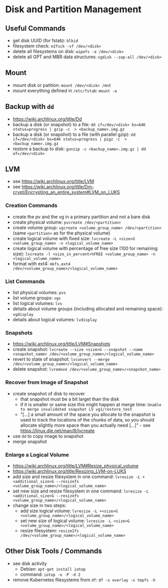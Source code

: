 # Disk and Partition Management

## Useful Commands

- get disk UUID (for fstab): `blkid`
- filesystem check: `e2fsck -vf /dev/<disk>`
- delete all filesystems on disk: `wipefs -a /dev/<disk>`
- delete all GPT and MBR data structures: `sgdisk --zap-all /dev/<disk>`

## Mount

- mount disk or patition: `mount /dev/<disk> /mnt`
- mount everything defined in `/etc/fstab`: `mount -a`

## Backup with `dd`

- https://wiki.archlinux.org/title/Dd
- backup a disk (or snapshot) to a file: `dd if=/dev/<disk> bs=64K status=progress | gzip -c  > <backup_name>.img.gz`
- backup a disk (or snapshot) to a file (with parallel gzip): `dd if=/dev/<disk> bs=64K status=progress | pigz -c  > <backup_name>.img.gz`
- restore a backup to disk: `gunzip -c <backup_name>.img.gz | dd of=/dev/<disk>`

## LVM

- see <https://wiki.archlinux.org/title/LVM>
- see <https://wiki.archlinux.org/title/Dm-crypt/Encrypting_an_entire_system#LVM_on_LUKS>

### Creation Commands

- create the pv and the vg in a primary partition and not a bare disk
- create physical volume: `pvcreate /dev/<partition>`
- create volume group: `vgcreate <volume_group_name> /dev/<partition>` (same `<partition>` as for the physical volume)
- create logical volume with fixed size: `lvcreate -L <size>G <volume_group_name> -n <logical_volume_name>`
- create logical volume with percentage of free size (100 for remaining size): `lvcreate -l <size_in_percent>%FREE <volume_group_name> -n <logical_volume_name>`
- format with ext4: `mkfs.ext4 /dev/<volume_group_name>/<logical_volume_name>`

### List Commands

- list physical volumes: `pvs`
- list volume groups: `vgs`
- list logical volumes: `lvs`
- details about volume groups (including allocated and remaining space): `vgdisplay`
- details about logical volumes: `lvdisplay`

### Snapshots

- https://wiki.archlinux.org/title/LVM#Snapshots
- create snapshot: `lvcreate --size <size>G --snapshot --name <snapshot_name> /dev/<volume_group_name>/<logical_volume_name>`
- revert to state of snapshot: `lvconvert --merge /dev/<volume_group_name>/<logical_volume_name>`
- delete snapshot: `lvremove /dev/<volume_group_name>/<snapshot_name>`

### Recover from Image of Snapshot

- create snapshot of disk to recover
  - that snapshot must be a bit larget than the disk
  - if it is smaller or same size this might happen at merge time: `Unable to merge invalidated snapshot LV vg1/restore_test`
  - "\[...\] a small amount of the space you allocate to the snapshot is used to track the locations of the chunks of data, so you should allocate slightly more space than you actually need \[...\]" - see https://linux.die.net/man/8/lvcreate
- use `dd` to copy image to snapshot
- merge snapshot

### Enlarge a Logical Volume

- https://wiki.archlinux.org/title/LVM#Resize_physical_volume
- https://wiki.archlinux.org/title/Resizing_LVM-on-LUKS
- add size and resize filesystem in one command: `lvresize -L +<additional_size>G --resizefs <volume_group_name>/<logical_volume_name>`
- set new size and resize filesystem in one command: `lvresize -L <additional_size>G --resizefs <volume_group_name>/<logical_volume_name>`
- change size in two steps:
  - add size logical volume: `lvresize -L +<size>G <volume_group_name>/<logical_volume_name>`
  - set new size of logical volume: `lvresize -L <size>G <volume_group_name>/<logical_volume_name>`
  - resize filesystem: `resize2fs /dev/<volume_group_name>/<logical_volume_name>`

## Other Disk Tools / Commands

- see disk activity
  - Debian: `apt-get install iotop`
  - command: `iotop -o -P -d 2`
- remove Kubernetes filesystems from `df`: `df -x overlay -x tmpfs -h`
